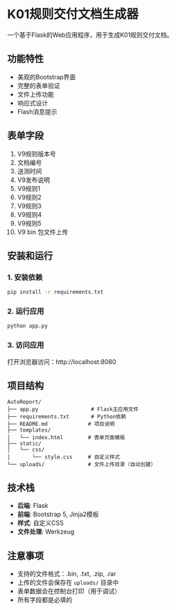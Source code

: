 # K01规则交付文档生成器

一个基于Flask的Web应用程序，用于生成K01规则交付文档。

## 功能特性

- 美观的Bootstrap界面
- 完整的表单验证
- 文件上传功能
- 响应式设计
- Flash消息提示

## 表单字段

1. V9规则版本号
2. 文档编号
3. 送测时间
4. V9发布说明
5. V9规则1
6. V9规则2
7. V9规则3
8. V9规则4
9. V9规则5
10. V9 bin 包文件上传

## 安装和运行

### 1. 安装依赖

```bash
pip install -r requirements.txt
```

### 2. 运行应用

```bash
python app.py
```

### 3. 访问应用

打开浏览器访问：http://localhost:8080

## 项目结构

```
AutoReport/
├── app.py                 # Flask主应用文件
├── requirements.txt       # Python依赖
├── README.md             # 项目说明
├── templates/
│   └── index.html        # 表单页面模板
├── static/
│   └── css/
│       └── style.css     # 自定义样式
└── uploads/              # 文件上传目录（自动创建）
```

## 技术栈

- **后端**: Flask
- **前端**: Bootstrap 5, Jinja2模板
- **样式**: 自定义CSS
- **文件处理**: Werkzeug

## 注意事项

- 支持的文件格式：.bin, .txt, .zip, .rar
- 上传的文件会保存在 `uploads/` 目录中
- 表单数据会在控制台打印（用于调试）
- 所有字段都是必填的 